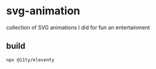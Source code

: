 # svg-animation
 collection of SVG animations I did for fun an entertainment


## build 
```
npx @11ty/eleventy
```